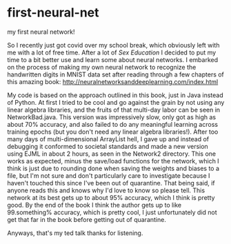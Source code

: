 # first-neural-net
my first neural network!

So I recently just got covid over my school break, which obviously left with me with a lot of free time. After a lot of _Sex Education_ I decided to put my time to a bit better use and learn some about neural networks. I embarked on the process of making my own neural network to recognize the handwritten digits in MNIST data set after reading through a few chapters of this amazing book: 
http://neuralnetworksanddeeplearning.com/index.html

My code is based on the approach outlined in this book, just in Java instead of Python. At first I tried to be cool and go against the grain by not using any linear algebra libraries, and the fruits of that multi-day labor can be seen in NetworkBad.java. This version was impressively slow, only got as high as about 70% accuracy, and also failed to do any meaningful learning across training epochs (but you don't need any linear algebra libraries!). After too many days of multi-dimensional ArrayList hell, I gave up and instead of debugging it conformed to societal standards and made a new version using EJML in about 2 hours, as seen in the Network2 directory. This one works as expected, minus the save/load functions for the network, which I think is just due to rounding done when saving the weights and biases to a file, but I'm not sure and don't particularly care to investigate because I haven't touched this since I've been out of quarantine. That being said, if anyone reads this and knows why I'd love to know so please tell. This network at its best gets up to about 95% accuracy, which I think is pretty good. By the end of the book I think the author gets up to like 99.something% accuracy, which is pretty cool, I just unfortunately did not get that far in the book before getting out of quarantine.

Anyways, that's my ted talk thanks for listening.

